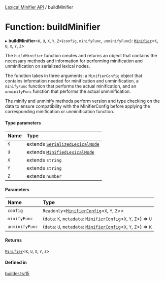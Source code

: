 [Lexical Minifier API](../README.md) / buildMinifier

# Function: buildMinifier

▸ **buildMinifier**<`K`, `U`, `X`, `Y`, `Z`\>(`config`, `minifyFunc`, `unminifyFunc`): [`Minifier`](../interfaces/Minifier.md)<`K`, `U`, `X`, `Y`, `Z`\>

The `buildMinifier` function creates and returns an object that contains the necessary methods
and information for performing minification and unminification on serialized lexical nodes.

The function takes in three arguments: a `MinifierConfig` object that contains information needed
for minification and unminification, a `minifyFunc` function that performs the actual minification,
and an `unminifyFunc` function that performs the actual unminification.

The minify and unminify methods perform version and type checking on the data to ensure compatibility
with the MinifierConfig before applying the corresponding minification or unminification function.

#### Type parameters

| Name | Type |
| :------ | :------ |
| `K` | extends [`SerializedLexicalNode`]( https://lexical.dev/docs/concepts/serialization ) |
| `U` | extends [`MinifiedLexicalNode`](../interfaces/MinifiedLexicalNode.md) |
| `X` | extends `string` |
| `Y` | extends `string` |
| `Z` | extends `number` |

#### Parameters

| Name | Type |
| :------ | :------ |
| `config` | `Readonly`<[`MinifierConfig`](../interfaces/MinifierConfig.md)<`X`, `Y`, `Z`\>\> |
| `minifyFunc` | (`data`: `K`, `metadata`: [`MinifierConfig`](../interfaces/MinifierConfig.md)<`X`, `Y`, `Z`\>) => `U` |
| `unminifyFunc` | (`data`: `U`, `metadata`: [`MinifierConfig`](../interfaces/MinifierConfig.md)<`X`, `Y`, `Z`\>) => `K` |

#### Returns

[`Minifier`](../interfaces/Minifier.md)<`K`, `U`, `X`, `Y`, `Z`\>

#### Defined in

[builder.ts:15](https://github.com/fedemartinm/lexical-minifier/blob/58fd6f9/src/builder.ts#L15)
